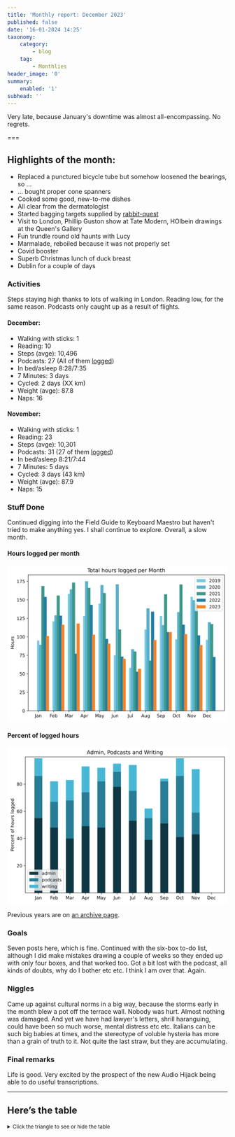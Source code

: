 ```yaml
---
title: 'Monthly report: December 2023'
published: false
date: '16-01-2024 14:25'
taxonomy:
    category:
        - blog
    tag:
        - Monthlies
header_image: '0'
summary:
    enabled: '1'
subhead: ''
---
```


Very late, because January's downtime was almost all-encompassing. No regrets.

===

## Highlights of the month:

- Replaced a punctured bicycle tube but somehow loosened the bearings, so ...
- ... bought proper cone spanners
- Cooked some good, new-to-me dishes
- All clear from the dermatologist
- Started bagging targets supplied by [rabbit-quest](https://rabbit-rabbit.quest/)
- Visit to London, Phillip Guston show at Tate Modern, HOlbein drawings at the Queen's Gallery
- Fun trundle round old haunts with Lucy
- Marmalade, reboiled because it was not properly set
- Covid booster
- Superb Christmas lunch of duck breast
- Dublin for a couple of days

### Activities

Steps staying high thanks to lots of walking in London. Reading low, for the same reason. Podcasts only caught up as a result of flights.

#### December: 
* Walking with sticks: 1
* Reading: 10
* Steps (avge): 10,496
* Podcasts: 27 (All of them [logged](https://www.jeremycherfas.net/stream/))
* In bed/asleep 8:28/7:35
* 7 Minutes: 3 days
* Cycled: 2 days (XX km)
* Weight (avge): 87.8
* Naps: 16

#### November: 
* Walking with sticks: 1
* Reading: 23
* Steps (avge): 10,301
* Podcasts: 31 (27 of them [logged](https://www.jeremycherfas.net/stream/))
* In bed/asleep 8:21/7:44
* 7 Minutes: 5 days
* Cycled: 3 days (43 km)
* Weight (avge): 87.9
* Naps: 15

### Stuff Done

Continued digging into the Field Guide to Keyboard Maestro but haven't tried to make anything yes. I shall continue to explore. Overall, a slow month.

#### Hours logged per month

![Graph of total hours worked each month since January 2019](hours-logged-2019-2023-11.svg)

#### Percent of logged hours

![Percentage of hours logged for Admin, Podcasts and Writing](percents-2023.svg)

Previous years are on [an archive page](https://jeremycherfas.net/blog/working-life).

### Goals

Seven posts here, which is fine. Continued with the six-box to-do list, although I did make mistakes drawing a couple of weeks so they ended up with only four boxes, and that worked too. Got a bit lost with the podcast, all kinds of doubts, why do I bother etc etc. I think I am over that. Again.

### Niggles

Came up against cultural norms in a big way, because the storms early in the month blew a pot off the terrace wall. Nobody was hurt. Almost nothing was damaged. And yet we have had lawyer's letters, shrill haranguing, could have been so much worse, mental distress etc etc. Italians can be such big babies at times, and the stereotype of voluble hysteria has more than a grain of truth to it. Not quite the last straw, but they are accumulating.

### Final remarks

Life is good. Very excited by the prospect of the new Audio Hijack being able to do useful transcriptions.

----

## Here’s the table
<details>
<summary style="font-size: smaller;">Click the triangle to see or hide the table</summary>
<table class="worktable">
<thead>
<tr>
<th style="text-align: right;" class="bigrow">Month</th>
<th style="text-align: center;" class="bigrow">Total</th>
<th style="text-align: center;" class="smallrow">Daily</th>
<th style="text-align: center;"class="smallrow">Admin %</th>
<th style="text-align: center;"class="smallrow">ETP %</th>
<th style="text-align: center;"class="smallrow">Writing %</th>
<th style="text-align: center;"class="smallrow">Other %</th>
</tr>
</thead>
<tbody>
<tr>
<td style="text-align: right;">11</td>
<td style="text-align: center;">88.8</td>
<td style="text-align: center;">4.02</td>
<td style="text-align: center;">43</td>
<td style="text-align: center;">16</td>
<td style="text-align: center;">32</td>
<td style="text-align: center;">9</td>
</tr>
<tr>
<td style="text-align: right;">10</td>
<td style="text-align: center;">103.75</td>
<td style="text-align: center;">3.34</td>
<td style="text-align: center;">41</td>
<td style="text-align: center;">45</td>
<td style="text-align: center;">13</td>
<td style="text-align: center;">1</td>
</tr>
<tr>
<td style="text-align: right;">09</td>
<td style="text-align: center;">106.3</td>
<td style="text-align: center;">4.25</td>
<td style="text-align: center;">51</td>
<td style="text-align: center;">31</td>
<td style="text-align: center;">2</td>
<td style="text-align: center;">16</td>
</tr>
<tr>
<td style="text-align: right;">08</td>
<td style="text-align: center;">95.7</td>
<td style="text-align: center;">3.17</td>
<td style="text-align: center;">39</td>
<td style="text-align: center;">16</td>
<td style="text-align: center;">7</td>
<td style="text-align: center;">32</td>
</tr>
<tr>
<td style="text-align: right;">07</td>
<td style="text-align: center;">56.75</td>
<td style="text-align: center;">1.83</td>
<td style="text-align: center;">53</td>
<td style="text-align: center;">22</td>
<td style="text-align: center;">19</td>
<td style="text-align: center;">6</td>
</tr>
<tr>
<td style="text-align: right;">06</td>
<td style="text-align: center;">70.4</td>
<td style="text-align: center;">3.9</td>
<td style="text-align: center;">78</td>
<td style="text-align: center;">11</td>
<td style="text-align: center;">6</td>
<td style="text-align: center;">5</td>
</tr>
<tr>
<td style="text-align: right;">05</td>
<td style="text-align: center;">90.75</td>
<td style="text-align: center;">4.1</td>
<td style="text-align: center;">48</td>
<td style="text-align: center;">34</td>
<td style="text-align: center;">10</td>
<td style="text-align: center;">8</td>
</tr>
<tr>
<td style="text-align: right;">04</td>
<td style="text-align: center;">102.9</td>
<td style="text-align: center;">3.4</td>
<td style="text-align: center;">49</td>
<td style="text-align: center;">25</td>
<td style="text-align: center;">19</td>
<td style="text-align: center;">7</td>
</tr>
<tr>
<td style="text-align: right;">03</td>
<td style="text-align: center;">117.9</td>
<td style="text-align: center;">3.8</td>
<td style="text-align: center;">40</td>
<td style="text-align: center;">28</td>
<td style="text-align: center;">15</td>
<td style="text-align: center;">17</td>
</tr>
<tr>
<td style="text-align: right;">02</td>
<td style="text-align: center;">116.3</td>
<td style="text-align: center;">4.8</td>
<td style="text-align: center;">48</td>
<td style="text-align: center;">19</td>
<td style="text-align: center;">15</td>
<td style="text-align: center;">18</td>
</tr>

<tr>
<td style="text-align: right;">2023-01</td>
<td style="text-align: center;">101.0</td>
<td style="text-align: center;">4.8</td>
<td style="text-align: center;">53</td>
<td style="text-align: center;">31</td>
<td style="text-align: center;">13</td>
<td style="text-align: center;">3</td>
</tr>
</tbody>
</table>
</details>
